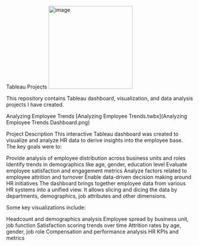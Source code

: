 Tableau Projects <img width="226" height="223" alt="image" src="https://github.com/user-attachments/assets/fabbee62-b74a-409c-a590-617a357ed6b5" />

This repository contains Tableau dashboard, visualization, and data analysis projects I have created.

Analyzing Employee Trends
[Analyzing Employee Trends.twbx](Analyzing Employee Trends Dashboard.png)

Project Description
This interactive Tableau dashboard was created to visualize and analyze HR data to derive insights into the employee base. The key goals were to:

Provide analysis of employee distribution across business units and roles
Identify trends in demographics like age, gender, education level
Evaluate employee satisfaction and engagement metrics
Analyze factors related to employee attrition and turnover
Enable data-driven decision making around HR initiatives
The dashboard brings together employee data from various HR systems into a unified view. It allows slicing and dicing the data by departments, demographics, job attributes and other dimensions.

Some key visualizations include:

Headcount and demographics analysis
Employee spread by business unit, job function
Satisfaction scoring trends over time
Attrition rates by age, gender, job role
Compensation and performance analysis
HR KPIs and metrics
